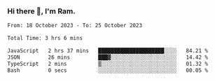 ### Hi there 👋, I'm Ram.

<!--START_SECTION:waka-->

```txt
From: 18 October 2023 - To: 25 October 2023

Total Time: 3 hrs 6 mins

JavaScript   2 hrs 37 mins   █████████████████████░░░░   84.21 %
JSON         26 mins         ███▓░░░░░░░░░░░░░░░░░░░░░   14.42 %
TypeScript   2 mins          ▒░░░░░░░░░░░░░░░░░░░░░░░░   01.32 %
Bash         0 secs          ░░░░░░░░░░░░░░░░░░░░░░░░░   00.05 %
```

<!--END_SECTION:waka-->
